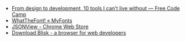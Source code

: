 * [From design to development, 10 tools I can’t live without — Free Code Camp](https://medium.freecodecamp.com/from-design-to-development-10-tools-i-cant-live-without-96006445e636?imm_mid=0e5f27&cmp=em-web-na-na-newsltr_20160720#.p6pwo4bmg)
* [WhatTheFont! « MyFonts](https://www.myfonts.com/WhatTheFont/)
* [JSONView - Chrome Web Store](https://chrome.google.com/webstore/detail/jsonview/chklaanhfefbnpoihckbnefhakgolnmc?hl=en)
* [Download Blisk - a browser for web developers](https://blisk.io/)
